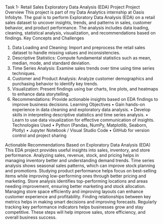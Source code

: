 Task 1- Retail Sales Exploratory Data Analysis (EDA) Project
Project Overview
This project is part of my Data Analytics internship at Oasis Infobyte. The goal is to perform Exploratory Data Analysis (EDA) on a retail sales dataset to uncover insights, trends, and patterns in sales, customer behavior, and product performance. The analysis includes data loading, cleaning, statistical analysis, visualization, and recommendations based on findings.
Key Concepts and Challenges
1.	Data Loading and Cleaning: Import and preprocess the retail sales dataset to handle missing values and inconsistencies.
2.	Descriptive Statistics: Compute fundamental statistics such as mean, median, mode, and standard deviation.
3.	Time Series Analysis: Examine sales trends over time using time series techniques.
4.	Customer and Product Analysis: Analyze customer demographics and purchasing behavior to identify key trends.
5.	Visualization: Present findings using bar charts, line plots, and heatmaps to enhance data storytelling.
6.	Recommendations: Provide actionable insights based on EDA findings to improve business decisions.
Learning Objectives
•	Gain hands-on experience in data cleaning and exploratory data analysis.
•	Develop skills in interpreting descriptive statistics and time series analysis.
•	Learn to use data visualization for effective communication of insights.
Technologies Used
•	Python (Pandas, NumPy, Matplotlib, Seaborn, Plotly)
•	Jupyter Notebook / Visual Studio Code
•	GitHub for version control and project sharing




Actionable Recommendations Based on Exploratory Data Analysis (EDA)
This EDA project provides useful insights into sales, inventory, and store performance. Analyzing sales, revenue, stock, and pricing helps in managing inventory better and understanding demand trends. 
Time series analysis shows seasonal sales patterns, which can improve stock planning and promotions. Studying product performance helps focus on best-selling items while improving low-performing ones through better pricing and marketing. 
Store analysis identifies top-performing locations and areas needing improvement, ensuring better marketing and stock allocation. 
Managing store space efficiently and improving layouts can enhance customer experience and profitability. Finding relationships between key metrics helps in making smart decisions and improving forecasts. 
Regularly tracking key performance indicators helps businesses grow and stay competitive. These steps will help improve sales, store efficiency, and overall business success.


